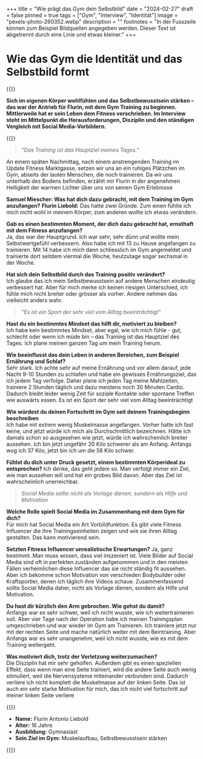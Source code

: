 +++
title = "Wie prägt das Gym dein Selbstbild"
date = "2024-02-27"
draft = false
pinned = true
tags = ["Gym", "Interview", "Identität"]
image = "pexels-photo-260352.webp"
description = ""
footnotes = "In der Fusszeile können zum Beispiel Bildquellen angegeben werden. Dieser Text ist abgetrennt durch eine Linie und etwas kleiner."
+++
# **Wie das Gym die Identität und das Selbstbild formt**

{{<lead>}}

**Sich im eigenen Körper wohlfühlen und das Selbstbewusstsein stärken – das war der Antrieb für Flurin, mit dem Gym Training zu beginnen. Mittlerweile hat er sein Leben dem Fitness verschrieben. Im Interview steht im Mittelpunkt die Herausforderungen, Disziplin und den ständigen Vergleich mit Social Media-Vorbildern.**

{{<lead>}}

> *"Das Training ist das Hauptziel meines Tages."*

An einem späten Nachmittag, nach einem anstrengenden Training im Update Fitness Marktgasse, setzen wir uns an ein ruhiges Plätzchen im Gym, abseits der lauten Menschen, die noch trainieren. Da wir uns unterhalb des Bodens befinden, erzählt mir Flurin in der angenehmen Helligkeit der warmen Lichter über uns von seinen Gym Erlebnisse

**Samuel Miescher: Was hat dich dazu gebracht, mit dem Training im Gym anzufangen?**
**Flurin Liebold:** Das hatte zwei Gründe. Zum einen fühlte ich mich nicht wohl in meinem Körper, zum anderen wollte ich etwas verändern.

**Gab es einen bestimmten Moment, der dich dazu gebracht hat, ernsthaft mit dem Fitness anzufangen?**\
Ja, das war der Hauptgrund. Ich war sehr, sehr dünn und wollte mein Selbstwertgefühl verbessern. Also habe ich mit 13 zu Hause angefangen zu trainieren. Mit 14 habe ich mich dann schliesslich im Gym angemeldet und trainierte dort seitdem viermal die Woche, heutzutage sogar sechsmal in der Woche.

**Hat sich dein Selbstbild durch das Training positiv verändert?**\
Ich glaube das ich mein Selbstbewusstsein auf andere Menschen eindeutig verbessert hat. Aber für mich merke ich keinen riesigen Unterschied, ich fühle mich nicht breiter oder grösser als vorher. Andere nehmen das vielleicht anders wahr.

> *"Es ist ein Sport der sehr viel vom Alltag beeinträchtigt"*

**Hast du ein bestimmtes Mindset das hilft dir, motiviert zu bleiben?**\
Ich habe kein bestimmtes Mindset, aber egal, wie ich mich fühle - gut, schlecht oder wenn ich müde bin – das Training ist das Hauptziel des Tages. Ich plane meinen ganzen Tag um mein Training herum.

**Wie beeinflusst das dein Leben in anderen Bereichen, zum Beispiel Ernährung und Schlaf?**\
Sehr stark. Ich achte sehr auf meine Ernährung und vor allem darauf, jede Nacht 9-10 Stunden zu schlafen und habe ein gewisses Ernährungsziel, das ich jedem Tag verfolge. Daher plane ich jeden Tag meine Mahlzeiten, trainiere 2 Stunden täglich und dazu meistens noch 30 Minuten Cardio. Dadurch bleibt leider wenig Zeit für soziale Kontakte oder spontane Treffen wie auswärts essen. Es ist ein Sport der sehr viel vom Alltag beeinträchtigt

**Wie würdest du deinen Fortschritt im Gym seit deinem Trainingsbeginn beschreiben**\
Ich habe mit extrem wenig Muskelmasse angefangen. Vorher hatte ich fast keine, und jetzt würde ich mich als Durchschnittlich bezeichnen. Hätte ich damals schon so ausgesehen wie jetzt, würde ich wahrscheinlich breiter aussehen. Ich bin jetzt ungefähr 20 Kilo schwerer als am Anfang. Anfangs wog ich 37 Kilo, jetzt bin ich um die 58 Kilo schwer.

**Fühlst du dich unter Druck gesetzt, einem bestimmten Körperideal zu entsprechen?**
Ich denke, das geht jedem so. Man verfolgt immer ein Ziel, wie man aussehen will und hat ein grobes Bild davon. Aber das Ziel ist wahrscheinlich unerreichbar.

> *Social Media sollte nicht als Vorlage dienen, sondern als Hilfe und Motivation*

 **Welche Rolle spielt Social Media im Zusammenhang mit dem Gym für dich?**\
Für mich hat Social Media ein Art Vorbildfunktion. Es gibt viele Fitness Influencer die ihre Trainingseinheiten zeigen und wie sie ihren Alltag gestalten. Das kann motivierend sein.

**Setzten Fitness Influencer unrealistische Erwartungen?**
Ja, ganz bestimmt. Man muss wissen, dass viel inszeniert ist. Viele Bilder auf Social Media sind oft in perfekten zuständen aufgenommen und in den meisten Fällen verheimlichen diese Influencer das sie nicht ständig fit aussehen. Aber ich bekomme schon Motivation von verschieden Bodybuilder oder Kraftsportler, denen ich täglich ihre Videos schaue. Zusammenfassend sollte Social Media daher, nicht als Vorlage dienen, sondern als Hilfe und Motivation.

**Du hast dir kürzlich den Arm gebrochen. Wie gehst du damit?**\
Anfangs war es sehr schwer, weil ich nicht wusste, wie ich weitertrainieren soll. Aber vier Tage nach der Operation habe ich meinen Trainingsplan umgeschrieben und war wieder im Gym am Trainieren. Ich trainiere jetzt nur mit der rechten Seite und mache natürlich weiter mit dem Beintraining. Aber Anfangs war es sehr unangenehm, weil ich nicht wusste, wie es mit dem Training weitergeht.

**Was motiviert dich, trotz der Verletzung weiterzumachen?**\
Die Disziplin hat mir sehr geholfen. Außerdem gibt es einen speziellen Effekt, dass wenn man eine Seite trainiert, wird die andere Seite auch wenig stimuliert, weil die Nervensysteme miteinander verbunden sind. Dadurch verliere ich nicht komplett die Muskelmasse auf der linken Seite. Das ist auch ein sehr starke Motivation für mich, das ich nicht viel fortschritt auf meiner linken Seite verliere

{{<box>}}

* **Name:** Flurin Antonio Liebold
* **Alter:** 16 Jahre
* **Ausbildung:** Gymnasiast
* **Sein Ziel im Gym:** Muskelaufbau, Selbstbewusstsein stärken

{{</box>}}
